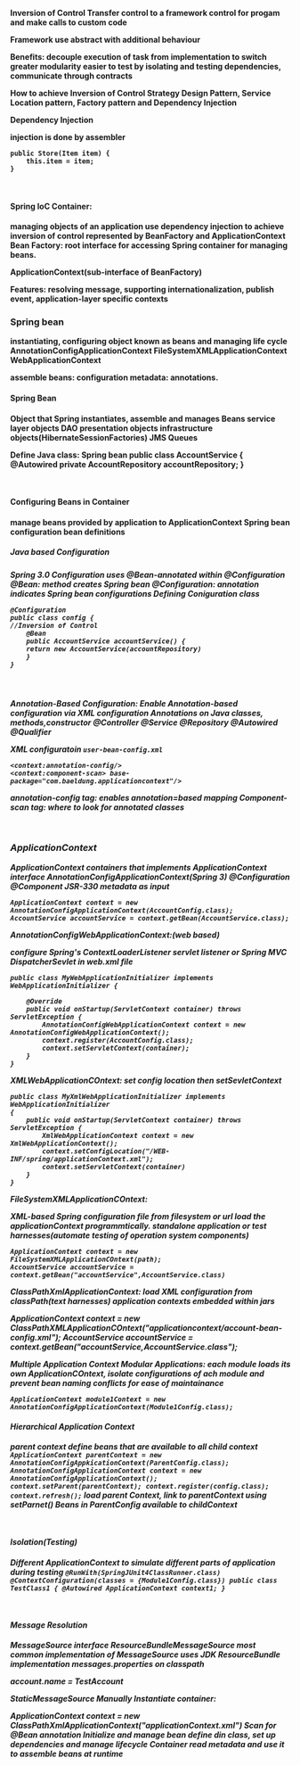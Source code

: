 <b>Inversion of Control<b>
Transfer control to a framework
control for progam and make calls to custom code

Framework use abstract with additional behaviour

Benefits:
decouple execution of task from implementation to switch
greater modularity
easier to test by isolating and testing dependencies, communicate through contracts

How to achieve Inversion of Control
Strategy Design Pattern, Service Location pattern, Factory pattern and Dependency Injection

<b>Dependency Injection<b>

injection is done by assembler
```
public Store(Item item) {
    this.item = item;
}
```

<br><h4>Spring IoC Container:<h4>
managing objects of an application
use dependency injection to achieve inversion of control
represented by BeanFactory and ApplicationContext
Bean Factory: root interface for accessing Spring container for managing beans.

ApplicationContext(sub-interface of BeanFactory) 

Features: resolving message, supporting internationalization, publish event, application-layer specific contexts
<br><h3> Spring bean</h3>

instantiating, configuring object known as beans and managing life cycle
AnnotationConfigApplicationContext
FileSystemXMLApplicationContext
WebApplicationContext

assemble beans: configuration metadata: annotations.
<h4>Spring Bean<h4>
Object that Spring instantiates, assemble and manages
Beans 
service layer objects
DAO
presentation objects
infrastructure objects(HibernateSessionFactories)
JMS Queues

Define Java class: Spring bean
public class AccountService {
    @Autowired
    private AccountRepository accountRepository;
}

<br><h4><b>Configuring Beans in Container<b><h4>

manage beans provided by application to ApplicationContext
Spring bean configuration bean definitions
<br> <h5>Java based Configuration<h5>
Spring 3.0
Configuration uses @Bean-annotated within @Configuration
@Bean: method creates Spring bean
@Configuration: annotation indicates Spring bean configurations
Defining Coniguration class
```
@Configuration
public class config {
//Inversion of Control
    @Bean
    public AccountService accountService() {
    return new AccountService(accountRepository)
    }
}

```
<br><h5>Annotation-Based Configuration:<b>
Enable Annotation-based configuration via XML configuration
Annotations on Java classes, methods,constructor 
@Controller
@Service
@Repository
@Autowired
@Qualifier

XML configuratoin
`user-bean-config.xml`

```<?xml version="1.0" encoding="UTF-8"?>
<context:annotation-config/>
<context:component-scan> base-package="com.baeldung.applicationcontext"/>
```
annotation-config tag: enables annotation=based mapping
Component-scan tag: where to look for annotated classes

<br><h3> ApplicationContext</h3>
ApplicationContext containers that implements ApplicationContext interface
AnnotationConfigApplicationContext(Spring 3)
@Configuration
@Component
JSR-330 metadata as input
```
ApplicationContext context = new AnnotationConfigApplicationContext(AccountConfig.class);
AccountService accountService = context.getBean(AccountService.class);
```

AnnotationConfigWebApplicationContext:(web based)

configure Spring's ContextLoaderListener servlet listener or Spring MVC DispatcherSevlet in web.xml file
```
public class MyWebApplicationInitializer implements WebApplicationInitializer {

    @Override
    public void onStartup(ServletContext container) throws ServletException {
        AnnotationConfigWebApplicationContext context = new AnnotationConfigWebApplicationContext();
        context.register(AccountConfig.class);
        context.setServletContext(container);
    }
}
```
XMLWebApplicationCOntext:
set config location
then setSevletContext
```
public class MyXmlWebApplicationInitializer implements WebApplicationInitializer
{
    public void onStartup(ServletContext container) throws ServletException {
        XmlWebApplicationContext context = new XmlWebApplicationContext();
        context.setConfigLocation("/WEB-INF/spring/applicationContext.xml");
        context.setServletContext(container)
    }
}
```
FileSystemXMLApplicationCOntext:

XML-based Spring configuration file from filesystem or url
load the applicationContext programmtically.
standalone application or test harnesses(automate testing of operation system components)
```
ApplicationContext context = new FileSystemXMLApplicationCOntext(path);
AccountService accountService = context.getBean("accountService",AccountService.class)
```

ClassPathXmlApplicationContext:
load XML configuration from classPath(text harnesses)
application contexts embedded within jars

ApplicationContext context = new ClassPathXMLApplicationCOntext("applicationcontext/account-bean-config.xml");
AccountService accountService = context.getBean("accountService,AccountService.class");

Multiple Application Context
Modular Applications: each module loads its own ApplicationCOntext, isolate configurations of ach module and prevent bean naming conflicts for ease of maintainance

```
ApplicationContext module1Context = new AnnotationConfigApplicationContext(Module1Config.class);
```
<b><h4> Hierarchical Application Context</h4>
parent context define beans that are available to all child context
``
ApplicationContext parentContext = new AnnotationConfigAppkicationContext(ParentConfig.class);
AnnotationConfigApplicationContext context = new AnnotationConfigApplicationContext();
context.setParent(parentContext);
context.register(config.class);
context.refresh();
``
load parent Context, link to parentContext using setParnet()
Beans in ParentConfig available to childContext

<br><h4>Isolation(Testing)<h4>
Different ApplicationContext to simulate different parts of application during testing
``
@RunWith(SpringJUnit4ClassRunner.class)
@ContextConfiguration(classes = {Module1Config.class})
public class TestClass1 {
    @Autowired
    ApplicationContext context1;
}
``

<br><h4> Message Resolution</h4>

MessageSource interface
ResourceBundleMessageSource most common implementation of MessageSource
uses JDK ResourceBundle implementation
messages.properties on classpath

account.name = TestAccount

 
StaticMessageSource
Manually Instantiate container:

ApplicationContext context = new ClassPathXmlApplicationContext("applicationContext.xml")
Scan for @Bean annotation 
Initialize and manage bean define din class, set up dependencies and manage lifecycle
Container read metadata and use it to assemble beans at runtime

